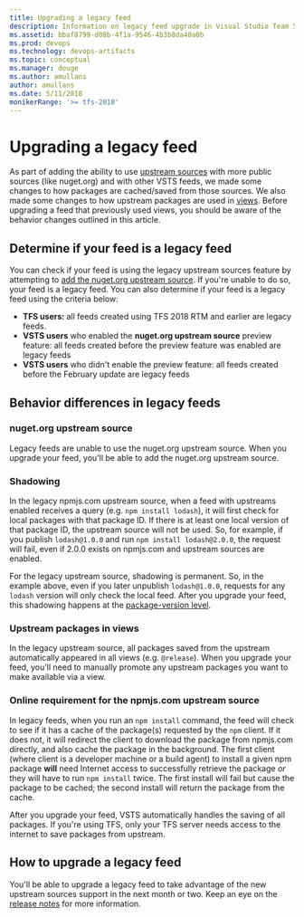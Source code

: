 ```yaml
---
title: Upgrading a legacy feed
description: Information on legacy feed upgrade in Visual Studio Team Services or Team Foundation Server
ms.assetid: bbaf8799-d08b-4f1a-9546-4b3b8da40a0b
ms.prod: devops
ms.technology: devops-artifacts
ms.topic: conceptual
ms.manager: douge
ms.author: amullans
author: amullans
ms.date: 5/11/2018
monikerRange: '>= tfs-2018'
---
```


# Upgrading a legacy feed

As part of adding the ability to use [upstream sources](../concepts/upstream-sources.md) with more public sources (like nuget.org) and with other VSTS feeds, we made some changes to how packages are cached/saved from those sources. We also made some changes to how upstream packages are used in [views](../concepts/views.md). Before upgrading a feed that previously used views, you should be aware of the behavior changes outlined in this article.

## Determine if your feed is a legacy feed

You can check if your feed is using the legacy upstream sources feature by attempting to [add the nuget.org upstream source](../nuget/upstream-sources.md#existing-feed). If you're unable to do so, your feed is a legacy feed. You can also determine if your feed is a legacy feed using the criteria below:

- **TFS users:** all feeds created using TFS 2018 RTM and earlier are legacy feeds. 
- **VSTS users** who enabled the **nuget.org upstream source** preview feature: all feeds created before the preview feature was enabled are legacy feeds
- **VSTS users** who didn't enable the preview feature: all feeds created before the February update are legacy feeds

## Behavior differences in legacy feeds

### nuget.org upstream source

Legacy feeds are unable to use the nuget.org upstream source. When you upgrade your feed, you'll be able to add the nuget.org upstream source.

### Shadowing

In the legacy npmjs.com upstream source, when a feed with upstreams enabled receives a query (e.g. `npm install lodash`), it will first check for local packages with that package ID. If there is at least one local version of that package ID, the upstream source will not be used. So, for example, if you publish `lodash@1.0.0` and run `npm install lodash@2.0.0`, the request will fail, even if 2.0.0 exists on npmjs.com and upstream sources are enabled.

For the legacy upstream source, shadowing is permanent. So, in the example above, even if you later unpublish `lodash@1.0.0`, requests for any `lodash` version will only check the local feed. After you upgrade your feed, this shadowing happens at the [package-version level](../concepts/upstream-sources.md#overriding-packages).

### Upstream packages in views

In the legacy upstream source, all packages saved from the upstream automatically appeared in all views (e.g. `@release`). When you upgrade your feed, you'll need to manually promote any upstream packages you want to make available via a view.

### Online requirement for the npmjs.com upstream source

In legacy feeds, when you run an `npm install` command, the feed will check to see if it has a cache of the package(s) requested by the `npm` client. If it does not, it will redirect the client to download the package from npmjs.com directly, and also cache the package in the background. The first client (where client is a developer machine or a build agent) to install a given npm package **will** need Internet access to successfully retrieve the package *or* they will have to run `npm install` twice. The first install will fail but cause the package to be cached; the second install will return the package from the cache.

After you upgrade your feed, VSTS automatically handles the saving of all packages. If you're using TFS, only your TFS server needs access to the internet to save packages from upstream.

## How to upgrade a legacy feed

You'll be able to upgrade a legacy feed to take advantage of the new upstream sources support in the next month or two. Keep an eye on the [release notes](https://docs.microsoft.com/en-us/vsts/release-notes/) for more information.